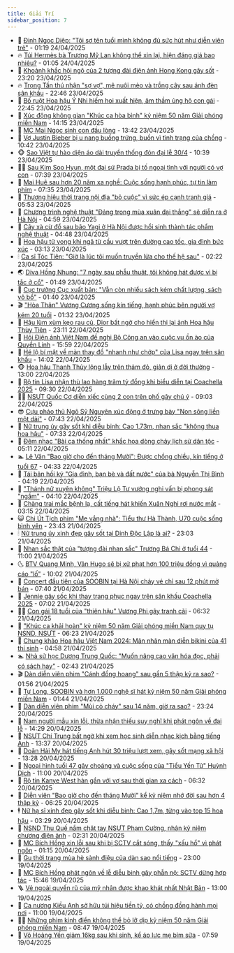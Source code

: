 ```yaml
---
title: Giải Trí
sidebar_position: 7
---
```


<!-- dantri-giai-tri:START -->
- 🤩 [Đinh Ngọc Diệp: &quot;Tôi sợ tên tuổi mình không đủ sức hút như diễn viên trẻ&quot;](https://dantri.com.vn/giai-tri/dinh-ngoc-diep-toi-so-ten-tuoi-minh-khong-du-suc-hut-nhu-dien-vien-tre-20250423213312161.htm) - 01:19 24/04/2025
- 🔥 [Túi Hermès bà Trương Mỹ Lan không thể xin lại, hiện đáng giá bao nhiêu?](https://dantri.com.vn/giai-tri/tui-hermes-ba-truong-my-lan-khong-the-xin-lai-hien-dang-gia-bao-nhieu-20250423102223362.htm) - 01:05 24/04/2025
- 🚀 [Khoảnh khắc hội ngộ của 2 tượng đài điện ảnh Hong Kong gây sốt](https://dantri.com.vn/giai-tri/khoanh-khac-hoi-ngo-cua-2-tuong-dai-dien-anh-hong-kong-gay-sot-20250423130402819.htm) - 23:20 23/04/2025
- 🔥 [Trọng Tấn thú nhận &quot;sợ vợ&quot;, mê nuôi mèo và trồng cây sau ánh đèn sân khấu](https://dantri.com.vn/giai-tri/trong-tan-thu-nhan-so-vo-me-nuoi-meo-va-trong-cay-sau-anh-den-san-khau-20250417234559353.htm) - 22:46 23/04/2025
- 🌈 [Bố ruột Hoa hậu Ý Nhi hiếm hoi xuất hiện, âm thầm ủng hộ con gái](https://dantri.com.vn/giai-tri/bo-ruot-hoa-hau-y-nhi-hiem-hoi-xuat-hien-am-tham-ung-ho-con-gai-20250424001830967.htm) - 22:45 23/04/2025
- 📝 [Xúc động không gian &quot;Khúc ca hòa bình&quot; kỷ niệm 50 năm Giải phóng miền Nam](https://dantri.com.vn/giai-tri/xuc-dong-khong-gian-khuc-ca-hoa-binh-ky-niem-50-nam-giai-phong-mien-nam-20250423201625373.htm) - 14:15 23/04/2025
- 💪 [MC Mai Ngọc sinh con đầu lòng](https://dantri.com.vn/giai-tri/mc-mai-ngoc-sinh-con-dau-long-20250423201331320.htm) - 13:42 23/04/2025
- 🤡 [Vợ Justin Bieber bị u nang buồng trứng, buồn vì tình trạng của chồng](https://dantri.com.vn/giai-tri/vo-justin-bieber-bi-u-nang-buong-trung-buon-vi-tinh-trang-cua-chong-20250423112646591.htm) - 10:42 23/04/2025
- 🐵 [Sao Việt tự hào diện áo dài truyền thống đón đại lễ 30/4](https://dantri.com.vn/giai-tri/sao-viet-tu-hao-dien-ao-dai-truyen-thong-don-dai-le-304-20250423151238177.htm) - 10:39 23/04/2025
- 🧑‍🏫 [Sau Kim Soo Hyun, một đại sứ Prada bị tố ngoại tình với người có vợ con](https://dantri.com.vn/giai-tri/sau-kim-soo-hyun-mot-dai-su-prada-bi-to-ngoai-tinh-voi-nguoi-co-vo-con-20250423122209644.htm) - 07:39 23/04/2025
- 💂 [Mai Huê sau hơn 20 năm xa nghề: Cuộc sống hạnh phúc, tự tin làm phim](https://dantri.com.vn/giai-tri/mai-hue-sau-hon-20-nam-xa-nghe-cuoc-song-hanh-phuc-tu-tin-lam-phim-20250423124736484.htm) - 07:35 23/04/2025
- 🤠 [Thương hiệu thời trang nội địa &quot;bỏ cuộc&quot; vì sức ép cạnh tranh giá](https://dantri.com.vn/giai-tri/thuong-hieu-thoi-trang-noi-dia-bo-cuoc-vi-suc-ep-canh-tranh-gia-20250422111235532.htm) - 05:53 23/04/2025
- 🫶 [Chương trình nghệ thuật &quot;Đảng trong mùa xuân đại thắng&quot; sẽ diễn ra ở Hà Nội](https://dantri.com.vn/giai-tri/chuong-trinh-nghe-thuat-dang-trong-mua-xuan-dai-thang-se-dien-ra-o-ha-noi-20250423104012258.htm) - 04:59 23/04/2025
- 🦏 [Cây xà cừ đổ sau bão Yagi ở Hà Nội được hồi sinh thành tác phẩm nghệ thuật](https://dantri.com.vn/giai-tri/cay-xa-cu-do-sau-bao-yagi-o-ha-noi-duoc-hoi-sinh-thanh-tac-pham-nghe-thuat-20250423104444823.htm) - 04:48 23/04/2025
- 🧰 [Hoa hậu tử vong khi ngã từ cầu vượt trên đường cao tốc, gia đình bức xúc](https://dantri.com.vn/giai-tri/hoa-hau-tu-vong-khi-nga-tu-cau-vuot-tren-duong-cao-toc-gia-dinh-buc-xuc-20250423094052709.htm) - 03:13 23/04/2025
- 🕯 [Ca sĩ Tóc Tiên: &quot;Giờ là lúc tôi muốn truyền lửa cho thế hệ sau&quot;](https://dantri.com.vn/giai-tri/ca-si-toc-tien-gio-la-luc-toi-muon-truyen-lua-cho-the-he-sau-20250423071141581.htm) - 02:22 23/04/2025
- 🌏 [Diva Hồng Nhung: &quot;7 ngày sau phẫu thuật, tôi không hát được vì bị tắc ở cổ&quot;](https://dantri.com.vn/giai-tri/diva-hong-nhung-7-ngay-sau-phau-thuat-toi-khong-hat-duoc-vi-bi-tac-o-co-20250423025552332.htm) - 01:49 23/04/2025
- 🌈 [Cục trưởng Cục xuất bản: &quot;Vẫn còn nhiều sách kém chất lượng, sách vô bổ&quot;](https://dantri.com.vn/giai-tri/cuc-truong-cuc-xuat-ban-van-con-nhieu-sach-kem-chat-luong-sach-vo-bo-20250422194421198.htm) - 01:40 23/04/2025
- 🎬 [&quot;Hòa Thân&quot; Vương Cương sống kín tiếng, hạnh phúc bên người vợ kém 20 tuổi](https://dantri.com.vn/giai-tri/hoa-than-vuong-cuong-song-kin-tieng-hanh-phuc-ben-nguoi-vo-kem-20-tuoi-20250422111220109.htm) - 01:32 23/04/2025
- 👀 [Hậu lùm xùm kẹo rau củ, Dior bất ngờ cho hiển thị lại ảnh Hoa hậu Thùy Tiên](https://dantri.com.vn/giai-tri/hau-lum-xum-keo-rau-cu-dior-bat-ngo-cho-hien-thi-lai-anh-hoa-hau-thuy-tien-20250423025625990.htm) - 23:11 22/04/2025
- 🧰 [Hội Điện ảnh Việt Nam đề nghị Bộ Công an vào cuộc vụ ồn ào của Quyền Linh](https://dantri.com.vn/giai-tri/hoi-dien-anh-viet-nam-de-nghi-bo-cong-an-vao-cuoc-vu-on-ao-cua-quyen-linh-20250422222300076.htm) - 15:59 22/04/2025
- 🧰 [Hé lộ bí mật về màn thay đồ &quot;nhanh như chớp&quot; của Lisa ngay trên sân khấu](https://dantri.com.vn/giai-tri/he-lo-bi-mat-ve-man-thay-do-nhanh-nhu-chop-cua-lisa-ngay-tren-san-khau-20250422150653769.htm) - 14:02 22/04/2025
- 🐵 [Hoa hậu Thanh Thủy lộng lẫy trên thảm đỏ, giản dị ở đời thường](https://dantri.com.vn/giai-tri/hoa-hau-thanh-thuy-long-lay-tren-tham-do-gian-di-o-doi-thuong-20250422145548208.htm) - 13:00 22/04/2025
- 🐘 [Rộ tin Lisa nhận thù lao hàng trăm tỷ đồng khi biểu diễn tại Coachella 2025](https://dantri.com.vn/giai-tri/ro-tin-lisa-nhan-thu-lao-hang-tram-ty-dong-khi-bieu-dien-tai-coachella-2025-20250422115719306.htm) - 09:30 22/04/2025
- 🧑‍💻 [NSƯT Quốc Cơ diễn xiếc cùng 2 con trên phố gây chú ý](https://dantri.com.vn/giai-tri/nsut-quoc-co-dien-xiec-cung-2-con-tren-pho-gay-chu-y-20250422151308686.htm) - 09:03 22/04/2025
- 😎 [Cựu pháo thủ Ngô Sỹ Nguyên xúc động ở trưng bày &quot;Non sông liền một dải&quot;](https://dantri.com.vn/giai-tri/cuu-phao-thu-ngo-sy-nguyen-xuc-dong-o-trung-bay-non-song-lien-mot-dai-20250422142024774.htm) - 07:43 22/04/2025
- 🧰 [Nữ trung úy gây sốt khi diễu binh: Cao 1,73m, nhan sắc &quot;không thua hoa hậu&quot;](https://dantri.com.vn/giai-tri/nu-trung-uy-gay-sot-khi-dieu-binh-cao-173m-nhan-sac-khong-thua-hoa-hau-20250422140819450.htm) - 07:33 22/04/2025
- 🧰 [Đêm nhạc &quot;Bài ca thống nhất&quot; khắc họa dòng chảy lịch sử dân tộc](https://dantri.com.vn/giai-tri/dem-nhac-bai-ca-thong-nhat-khac-hoa-dong-chay-lich-su-dan-toc-20250421221530804.htm) - 05:11 22/04/2025
- 🏊 [Lê Vân &quot;Bao giờ cho đến tháng Mười&quot;: Được chồng chiều, kín tiếng ở tuổi 67](https://dantri.com.vn/giai-tri/le-van-bao-gio-cho-den-thang-muoi-duoc-chong-chieu-kin-tieng-o-tuoi-67-20250422005345685.htm) - 04:33 22/04/2025
- 🌋 [Tái bản hồi ký &quot;Gia đình, bạn bè và đất nước&quot; của bà Nguyễn Thị Bình](https://dantri.com.vn/giai-tri/tai-ban-hoi-ky-gia-dinh-ban-be-va-dat-nuoc-cua-ba-nguyen-thi-binh-20250422101331978.htm) - 04:19 22/04/2025
- 🔭 [&quot;Thánh nữ xuyên không&quot; Triệu Lộ Tư vướng nghi vấn bị phong sát &quot;ngầm&quot;](https://dantri.com.vn/giai-tri/thanh-nu-xuyen-khong-trieu-lo-tu-vuong-nghi-van-bi-phong-sat-ngam-20250422093309291.htm) - 04:10 22/04/2025
- 📝 [Chàng trai mắc bệnh lạ, cất tiếng hát khiến Xuân Nghi rơi nước mắt](https://dantri.com.vn/giai-tri/chang-trai-mac-benh-la-cat-tieng-hat-khien-xuan-nghi-roi-nuoc-mat-20250422063147723.htm) - 03:15 22/04/2025
- 😺 [Chị Út Tịch phim &quot;Mẹ vắng nhà&quot;: Tiểu thư Hà Thành, U70 cuộc sống bình yên](https://dantri.com.vn/giai-tri/chi-ut-tich-phim-me-vang-nha-tieu-thu-ha-thanh-u70-cuoc-song-binh-yen-20250422030254228.htm) - 23:43 21/04/2025
- 🕯 [Nữ trung úy xinh đẹp gây sốt tại Dinh Độc Lập là ai?](https://dantri.com.vn/giai-tri/nu-trung-uy-xinh-dep-gay-sot-tai-dinh-doc-lap-la-ai-20250421183113233.htm) - 23:03 21/04/2025
- 🦄 [Nhan sắc thật của &quot;tượng đài nhan sắc&quot; Trương Bá Chi ở tuổi 44](https://dantri.com.vn/giai-tri/nhan-sac-that-cua-tuong-dai-nhan-sac-truong-ba-chi-o-tuoi-44-20250421110048773.htm) - 11:00 21/04/2025
- 🌜 [BTV Quang Minh, Vân Hugo sẽ bị xử phạt hơn 100 triệu đồng vì quảng cáo &quot;lố&quot;](https://dantri.com.vn/giai-tri/btv-quang-minh-van-hugo-se-bi-xu-phat-hon-100-trieu-dong-vi-quang-cao-lo-20250421164240409.htm) - 10:02 21/04/2025
- 👹 [Concert đầu tiên của SOOBIN tại Hà Nội cháy vé chỉ sau 12 phút mở bán](https://dantri.com.vn/giai-tri/concert-dau-tien-cua-soobin-tai-ha-noi-chay-ve-chi-sau-12-phut-mo-ban-20250421141232725.htm) - 07:40 21/04/2025
- 🚀 [Jennie gây sốc khi thay trang phục ngay trên sân khấu Coachella 2025](https://dantri.com.vn/giai-tri/jennie-gay-soc-khi-thay-trang-phuc-ngay-tren-san-khau-coachella-2025-20250421120949057.htm) - 07:02 21/04/2025
- 🧑‍💻 [Con gái 18 tuổi của &quot;thiên hậu&quot; Vương Phi gây tranh cãi](https://dantri.com.vn/giai-tri/con-gai-18-tuoi-cua-thien-hau-vuong-phi-gay-tranh-cai-20250421100228277.htm) - 06:32 21/04/2025
- 🦩 [&quot;Khúc ca khải hoàn&quot; kỷ niệm 50 năm Giải phóng miền Nam quy tụ NSND, NSƯT](https://dantri.com.vn/giai-tri/khuc-ca-khai-hoan-ky-niem-50-nam-giai-phong-mien-nam-quy-tu-nsnd-nsut-20250421122948175.htm) - 06:23 21/04/2025
- 💫 [Chung khảo Hoa hậu Việt Nam 2024: Mãn nhãn màn diễn bikini của 41 thí sinh](https://dantri.com.vn/giai-tri/chung-khao-hoa-hau-viet-nam-2024-man-nhan-man-dien-bikini-cua-41-thi-sinh-20250421104406230.htm) - 04:58 21/04/2025
- 🏊 [Nhà sử học Dương Trung Quốc: &quot;Muốn nâng cao văn hóa đọc, phải có sách hay&quot;](https://dantri.com.vn/giai-tri/nha-su-hoc-duong-trung-quoc-muon-nang-cao-van-hoa-doc-phai-co-sach-hay-20250421005326625.htm) - 02:43 21/04/2025
- 🎬 [Dàn diễn viên phim &quot;Cánh đồng hoang&quot; sau gần 5 thập kỷ ra sao?](https://dantri.com.vn/giai-tri/dan-dien-vien-phim-canh-dong-hoang-sau-gan-5-thap-ky-ra-sao-20250420233821255.htm) - 01:56 21/04/2025
- 💃 [Tự Long, SOOBIN và hơn 1.000 nghệ sĩ hát kỷ niệm 50 năm Giải phóng miền Nam](https://dantri.com.vn/giai-tri/tu-long-soobin-va-hon-1000-nghe-si-hat-ky-niem-50-nam-giai-phong-mien-nam-20250421075757581.htm) - 01:44 21/04/2025
- 🌊 [Dàn diễn viên phim &quot;Mùi cỏ cháy&quot; sau 14 năm, giờ ra sao?](https://dantri.com.vn/giai-tri/dan-dien-vien-phim-mui-co-chay-sau-14-nam-gio-ra-sao-20250419173508453.htm) - 23:24 20/04/2025
- 🧰 [Nam người mẫu xin lỗi, thừa nhận thiếu suy nghĩ khi phát ngôn về đại lễ](https://dantri.com.vn/giai-tri/nam-nguoi-mau-xin-loi-thua-nhan-thieu-suy-nghi-khi-phat-ngon-ve-dai-le-20250420211555018.htm) - 14:29 20/04/2025
- 🦣 [NSƯT Chí Trung bất ngờ khi xem học sinh diễn nhạc kịch bằng tiếng Anh](https://dantri.com.vn/giai-tri/nsut-chi-trung-bat-ngo-khi-xem-hoc-sinh-dien-nhac-kich-bang-tieng-anh-20250420185530239.htm) - 13:37 20/04/2025
- 🥷 [Doãn Hải My hát tiếng Anh hút 30 triệu lượt xem, gây sốt mạng xã hội](https://dantri.com.vn/giai-tri/doan-hai-my-hat-tieng-anh-hut-30-trieu-luot-xem-gay-sot-mang-xa-hoi-20250420200041406.htm) - 13:28 20/04/2025
- 🦏 [Ngoại hình tuổi 47 gây choáng và cuộc sống của &quot;Tiểu Yến Tử&quot; Huỳnh Dịch](https://dantri.com.vn/giai-tri/ngoai-hinh-tuoi-47-gay-choang-va-cuoc-song-cua-tieu-yen-tu-huynh-dich-20250420112427452.htm) - 11:00 20/04/2025
- 🫶 [Rộ tin Kanye West hàn gắn với vợ sau thời gian xa cách](https://dantri.com.vn/giai-tri/ro-tin-kanye-west-han-gan-voi-vo-sau-thoi-gian-xa-cach-20250420114252687.htm) - 06:32 20/04/2025
- 💼 [Diễn viên &quot;Bao giờ cho đến tháng Mười&quot; kể kỷ niệm nhớ đời sau hơn 4 thập kỷ](https://dantri.com.vn/giai-tri/dien-vien-bao-gio-cho-den-thang-muoi-ke-ky-niem-nho-doi-sau-hon-4-thap-ky-20250420095115853.htm) - 06:25 20/04/2025
- 🕴 [Nữ hạ sĩ xinh đẹp gây sốt khi diễu binh: Cao 1,7m, từng vào top 15 hoa hậu](https://dantri.com.vn/giai-tri/nu-ha-si-xinh-dep-gay-sot-khi-dieu-binh-cao-17m-tung-vao-top-15-hoa-hau-20250419234145054.htm) - 03:29 20/04/2025
- 🐲 [NSND Thu Quế nắm chặt tay NSƯT Phạm Cường, nhận kỷ niệm chương điện ảnh](https://dantri.com.vn/giai-tri/nsnd-thu-que-nam-chat-tay-nsut-pham-cuong-nhan-ky-niem-chuong-dien-anh-20250420004033901.htm) - 02:31 20/04/2025
- 🐘 [MC Bích Hồng xin lỗi sau khi bị SCTV cắt sóng, thấy &quot;xấu hổ&quot; vì phát ngôn](https://dantri.com.vn/giai-tri/mc-bich-hong-xin-loi-sau-khi-bi-sctv-cat-song-thay-xau-ho-vi-phat-ngon-20250420071952881.htm) - 01:15 20/04/2025
- 🤭 [Gu thời trang mùa hè sành điệu của dàn sao nổi tiếng](https://dantri.com.vn/giai-tri/gu-thoi-trang-mua-he-sanh-dieu-cua-dan-sao-noi-tieng-20250418182035588.htm) - 23:00 19/04/2025
- 💯 [MC Bích Hồng phát ngôn về lễ diễu binh gây phẫn nộ: SCTV dừng hợp tác](https://dantri.com.vn/giai-tri/mc-bich-hong-phat-ngon-ve-le-dieu-binh-gay-phan-no-sctv-dung-hop-tac-20250419214353578.htm) - 15:46 19/04/2025
- 🪜 [Vẻ ngoài quyến rũ của mỹ nhân được khao khát nhất Nhật Bản](https://dantri.com.vn/giai-tri/ve-ngoai-quyen-ru-cua-my-nhan-duoc-khao-khat-nhat-nhat-ban-20250419122120314.htm) - 13:00 19/04/2025
- 👹 [Ca nương Kiều Anh sở hữu túi hiệu tiền tỷ, có chồng đồng hành mọi nơi](https://dantri.com.vn/giai-tri/ca-nuong-kieu-anh-so-huu-tui-hieu-tien-ty-co-chong-dong-hanh-moi-noi-20250417114101691.htm) - 11:00 19/04/2025
- 🧑‍🏫 [Những phim kinh điển không thể bỏ lỡ dịp kỷ niệm 50 năm Giải phóng miền Nam](https://dantri.com.vn/giai-tri/nhung-phim-kinh-dien-khong-the-bo-lo-dip-ky-niem-50-nam-giai-phong-mien-nam-20250419113730423.htm) - 08:47 19/04/2025
- 🐘 [Võ Hoàng Yến giảm 16kg sau khi sinh, kể áp lực mẹ bỉm sữa](https://dantri.com.vn/giai-tri/vo-hoang-yen-giam-16kg-sau-khi-sinh-ke-ap-luc-me-bim-sua-20250417194009244.htm) - 07:59 19/04/2025<!-- dantri-giai-tri:END -->

